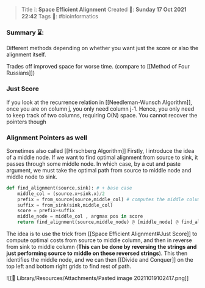 > Title ❕: **Space Efficient Alignment**
> Created 📅: **Sunday 17 Oct 2021 22:42**
  Tags 📎: #bioinformatics 

### Summary ⌛:
Different methods depending on whether you want just the score or also the alignment itself.

Trades off improved space for worse time. (compare to [[Method of Four Russians]])
### Just Score
If you look at the recurrence relation in [[Needleman-Wunsch Algorithm]], once you are on column j, you only need column j-1. Hence, you only need to keep track of two columns, requiring O(N) space. You cannot recover the pointers though

### Alignment Pointers as well 
Sometimes also called [[Hirschberg Algorithm]]
Firstly, I introduce the idea of a middle node. If we want to find optimal alignment from source to sink, it passes through some middle node. In which case, by a cut and paste argument, we must take the optimal path from source to middle node and middle node to sink.

``` python
def find_alignment(source,sink): # + base case
	middle_col = (source.x+sink.x)/2
	prefix = from_source(source,middle_col) # computes the middle column scores
	suffix = from_sink(sink,middle_col)
	score = prefix+suffix
	middle_node = middle_col , argmax pos in score
	return find_alignment(source,middle_node) @ [middle_node] @ find_alignment(middle_node,sink) 
```

The idea is to use the trick from [[Space Efficient Alignment#Just Score]] to compute optimal costs from source to middle column, and then in reverse from sink to middle column (**This can be done by reversing the strings and just performing source to middle on these reversed strings**). This then identifies the middle node, and we can then [[Divide and Conquer]] on the top left and bottom right grids to find rest of path.

![[📒 Library/Resources/Attachments/Pasted image 20211019102417.png]]